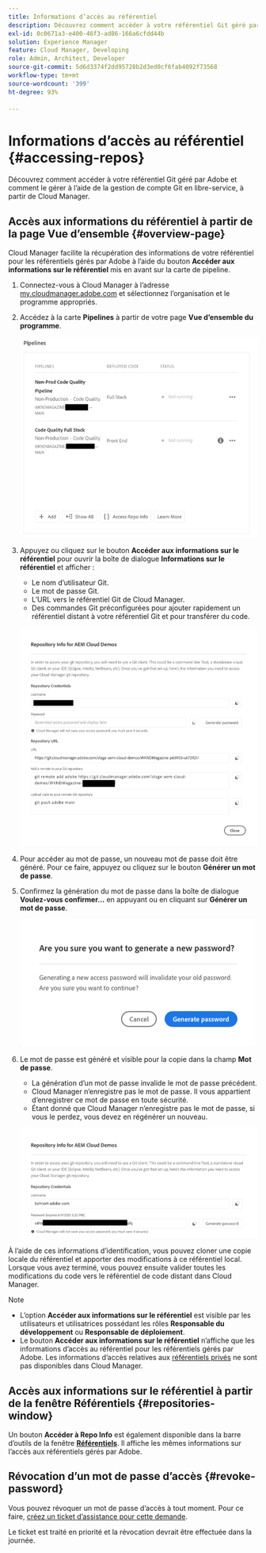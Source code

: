```yaml
---
title: Informations d’accès au référentiel
description: Découvrez comment accéder à votre référentiel Git géré par Adobe et comment le gérer à l’aide de la gestion de compte Git en libre-service, à partir de Cloud Manager.
exl-id: 0c0671a3-e400-46f3-ad86-166a6cfdd44b
solution: Experience Manager
feature: Cloud Manager, Developing
role: Admin, Architect, Developer
source-git-commit: 5d6d3374f2dd95728b2d3ed0cf6fab4092f73568
workflow-type: tm+mt
source-wordcount: '399'
ht-degree: 93%

---
```



# Informations d’accès au référentiel {#accessing-repos}

Découvrez comment accéder à votre référentiel Git géré par Adobe et comment le gérer à l’aide de la gestion de compte Git en libre-service, à partir de Cloud Manager.

## Accès aux informations du référentiel à partir de la page Vue d’ensemble {#overview-page}

Cloud Manager facilite la récupération des informations de votre référentiel pour les référentiels gérés par Adobe à l’aide du bouton **Accéder aux informations sur le référentiel** mis en avant sur la carte de pipeline.

1. Connectez-vous à Cloud Manager à l’adresse [my.cloudmanager.adobe.com](https://my.cloudmanager.adobe.com/) et sélectionnez l’organisation et le programme appropriés.

1. Accédez à la carte **Pipelines** à partir de votre page **Vue d’ensemble du programme**.

   ![Bouton Accéder aux informations sur le référentiel de la carte Environnements](assets/pipelines-card.png)

1. Appuyez ou cliquez sur le bouton **Accéder aux informations sur le référentiel** pour ouvrir la boîte de dialogue **Informations sur le référentiel** et afficher :

   * Le nom d’utilisateur Git.
   * Le mot de passe Git.
   * L’URL vers le référentiel Git de Cloud Manager.
   * Des commandes Git préconfigurées pour ajouter rapidement un référentiel distant à votre référentiel Git et pour transférer du code.

   ![Fenêtre Informations sur le référentiel](assets/repository-info.png)

1. Pour accéder au mot de passe, un nouveau mot de passe doit être généré. Pour ce faire, appuyez ou cliquez sur le bouton **Générer un mot de passe**.

1. Confirmez la génération du mot de passe dans la boîte de dialogue **Voulez-vous confirmer...** en appuyant ou en cliquant sur **Générer un mot de passe**.

   ![Confirmer la génération du mot de passe](assets/confirm-password-generation.png)

1. Le mot de passe est généré et visible pour la copie dans la champ **Mot de passe**.

   * La génération d’un mot de passe invalide le mot de passe précédent.
   * Cloud Manager n’enregistre pas le mot de passe. Il vous appartient d’enregistrer ce mot de passe en toute sécurité.
   * Étant donné que Cloud Manager n’enregistre pas le mot de passe, si vous le perdez, vous devez en régénérer un nouveau.

   ![Exemple de mot de passe généré](assets/generated-password.png)

À l’aide de ces informations d’identification, vous pouvez cloner une copie locale du référentiel et apporter des modifications à ce référentiel local. Lorsque vous avez terminé, vous pouvez ensuite valider toutes les modifications du code vers le référentiel de code distant dans Cloud Manager.

>[!NOTE]
>
>* L’option **Accéder aux informations sur le référentiel** est visible par les utilisateurs et utilisatrices possédant les rôles **Responsable du développement** ou **Responsable de déploiement**.
>* Le bouton **Accéder aux informations sur le référentiel** n’affiche que les informations d’accès au référentiel pour les référentiels gérés par Adobe. Les informations d’accès relatives aux [référentiels privés](private-repositories.md) ne sont pas disponibles dans Cloud Manager.

## Accès aux informations sur le référentiel à partir de la fenêtre Référentiels {#repositories-window}

Un bouton **Accéder à Repo Info** est également disponible dans la barre d’outils de la fenêtre [**Référentiels**](managing-repositories.md). Il affiche les mêmes informations sur l’accès aux référentiels gérés par Adobe.

## Révocation d’un mot de passe d’accès {#revoke-password}

Vous pouvez révoquer un mot de passe d’accès à tout moment. Pour ce faire, [créez un ticket d’assistance pour cette demande](https://experienceleague.adobe.com/?support-solution=Experience+Manager&amp;support-tab=home#support).

Le ticket est traité en priorité et la révocation devrait être effectuée dans la journée.
